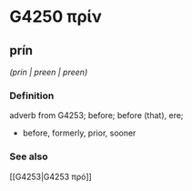 # G4250 πρίν

## prín

_(prin | preen | preen)_

### Definition

adverb from G4253; before; before (that), ere; 

- before, formerly, prior, sooner

### See also

[[G4253|G4253 πρό]]
